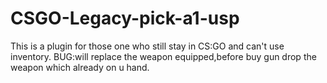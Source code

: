 # CSGO-Legacy-pick-a1-usp
This is a plugin for those one who still stay in CS:GO and can't use inventory.
BUG:will replace the weapon equipped,before buy gun drop the weapon which already on u hand.
